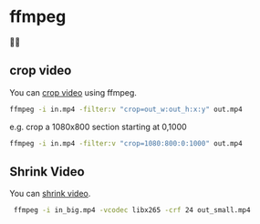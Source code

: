 # ffmpeg

🤷‍♂

## crop video

You can [crop video](https://video.stackexchange.com/questions/4563/how-can-i-crop-a-video-with-ffmpeg) using ffmpeg.

```sh
ffmpeg -i in.mp4 -filter:v "crop=out_w:out_h:x:y" out.mp4
```

e.g. crop a 1080x800 section starting at 0,1000

```sh
ffmpeg -i in.mp4 -filter:v "crop=1080:800:0:1000" out.mp4
```

## Shrink Video

You can [shrink video](https://unix.stackexchange.com/questions/28803/how-can-i-reduce-a-videos-size-with-ffmpeg/38380#38380).

```sh
 ffmpeg -i in_big.mp4 -vcodec libx265 -crf 24 out_small.mp4
```

